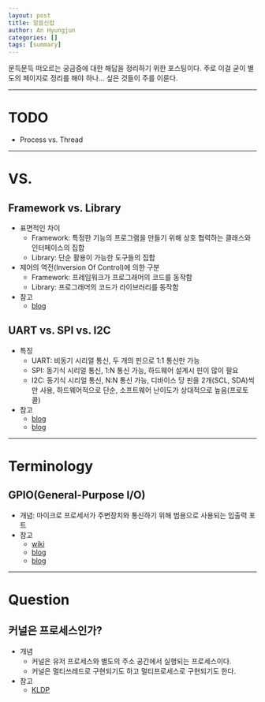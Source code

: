 ```yaml
---
layout: post
title: 알쓸신잡
author: An Hyungjun
categories: []
tags: [summary]
---
```


문득문득 떠오르는 궁금증에 대한 해답을 정리하기 위한 포스팅이다.
주로 이걸 굳이 별도의 페이지로 정리를 해야 하나... 싶은 것들이 주를 이룬다.

--------------------------------------------------------------------------------

# TODO
- Process vs. Thread

--------------------------------------------------------------------------------

# VS.

## Framework vs. Library
- 표면적인 차이
	- Framework: 특정한 기능의 프로그램을 만들기 위해 상호 협력하는 클래스와 인터페이스의 집합
	- Library: 단순 활용이 가능한 도구들의 집합
- 제어의 역전(Inversion Of Control)에 의한 구분
	- Framework: 프레임워크가 프로그래머의 코드를 동작함
	- Library: 프로그래머의 코드가 라이브러리를 동작함
- 참고
	- [blog](https://mangkyu.tistory.com/4])

## UART vs. SPI vs. I2C
- 특징
	- UART: 비동기 시리얼 통신, 두 개의 핀으로 1:1 통신만 가능
	- SPI: 동기식 시리얼 통신, 1:N 통신 가능, 하드웨어 설계시 핀이 많이 필요
	- I2C: 동기식 시리얼 통신, N:N 통신 가능, 디바이스 당 핀을 2개(SCL, SDA)씩만 사용, 하드웨어적으로 단순, 소프트웨어 난이도가 상대적으로 높음(프로토콜)
- 참고
	- [blog](https://2innnnn0.tistory.com/11)
	- [blog](https://coder-in-war.tistory.com/entry/Network-02-I2C%EC%97%90-%EA%B4%80%ED%95%98%EC%97%AC)

--------------------------------------------------------------------------------

# Terminology

## GPIO(General-Purpose I/O)
- 개념: 마이크로 프로세서가 주변장치와 통신하기 위해 범용으로 사용되는 입출력 포트
- 참고
	- [wiki](https://ko.wikipedia.org/wiki/GPIO)
	- [blog](https://rakuraku.tistory.com/148)
	- [blog](https://junolefou.tistory.com/4)

--------------------------------------------------------------------------------

# Question

## 커널은 프로세스인가?
- 개념
	- 커널은 유저 프로세스와 별도의 주소 공간에서 실행되는 프로세스이다.
	- 커널은 멀티쓰레드로 구현되기도 하고 멀티프로세스로 구현되기도 한다.
- 참고
	- [KLDP](https://kldp.org/node/82997)
